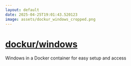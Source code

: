 ```yaml
---
layout: default
date: 2025-04-25T19:01:43.520123
image: assets/dockur_windows_cropped.png
---
```


# [dockur/windows](https://github.com/dockur/windows)

Windows in a Docker container for easy setup and access
